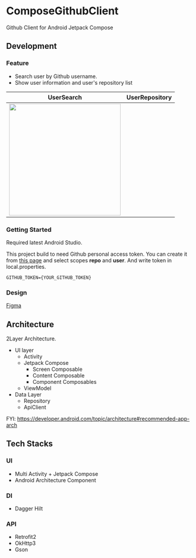 # ComposeGithubClient

Github Client for Android Jetpack Compose

## Development

### Feature

- Search user by Github username.
- Show user information and user's repository list

|UserSearch|UserRepository|
|---|---|
|<img src="https://user-images.githubusercontent.com/19250035/179735564-ae24f0f5-eb9c-4168-ba12-8042c59b7f85.png" width=300>||

### Getting Started

Required latest Android Studio.

This project build to need Github personal access token.
You can create it from [this page](https://github.com/settings/tokens) and select scopes **repo**
and **user**.
And write token in local.properties.

```properties
GITHUB_TOKEN={YOUR_GITHUB_TOKEN}
```

### Design

[Figma](https://www.figma.com/file/5YY2fYOYhYO1SNfld1mVgC/Github-Client?node-id=1037%3A3346)

## Architecture

2Layer Architecture.

- UI layer
    - Activity
    - Jetpack Compose
        - Screen Composable
        - Content Composable
        - Component Composables
    - ViewModel
- Data Layer
    - Repository
    - ApiClient

FYI: https://developer.android.com/topic/architecture#recommended-app-arch

## Tech Stacks

### UI

- Multi Activity + Jetpack Compose
- Android Architecture Component

### DI

- Dagger Hilt

### API

- Retrofit2
- OkHttp3
- Gson

